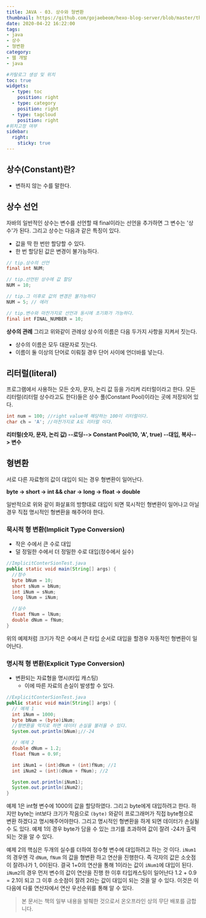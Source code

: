 ```yaml
---
title: JAVA - 03. 상수와 형변환
thumbnail: https://github.com/gojaebeom/hexo-blog-server/blob/master/themes/icarus/source/images/%EC%9E%90%EB%B0%94/java-thumbnail.jpg?raw=true
date: 2020-04-22 16:22:00
tags: 
- java
- 상수
- 형변환
category:
- 웹 개발
- java

#카탈로그 생성 및 위치
toc: true
widgets:
  - type: toc
    position: right
  - type: category
    position: right
  - type: tagcloud
    position: right
#위치고정 여부
sidebar:
  right:
    sticky: true
---
```


## 상수(Constant)란?
- 변하지 않는 수를 말한다. <!-- more -->

## 상수 선언
자바의 일반적인 상수는 변수를 선언할 때 final이라는 선언을 추가하면 그 변수는 '상수'가 된다. 그리고 상수는 다음과 같은 특징이 있다. 
- 값을 딱 한 번만 할당할 수 있다.
- 한 번 할당된 값은 변경이 불가능하다.

```java
// tip.상수의 선언
final int NUM;

// tip.선언된 상수에 값 할당
NUM = 10;

// tip.그 이후로 값의 변경은 불가능하다
NUM = 5; // 에러

// tip.변수와 마찬가지로 선언과 동시에 초기화가 가능하다.
final int FINAL_NUMBER = 10;
```

**상수의 관례**
그리고 위와같이 관례상 상수의 이름은 다음 두가지 사항을 지켜서 짓는다.
- 상수의 이름은 모두 대문자로 짓는다.
- 이름이 둘 이상의 단어로 이뤄질 경우 단어 사이에 언더바를 넣는다.

## 리터럴(literal)
프로그램에서 사용하는 모든 숫자, 문자, 논리 값 등을 가리켜 리터럴이라고 한다. 모든 리터럴(리터럴 상수라고도 한다)들은 상수 풀(Constant Pool)이라는 곳에 저장되어 있다.
```java
int num = 100; //right value에 해당하는 100이 리터럴이다.
char ch = 'A'; //마찬가지로 A도 리터럴 이다.
```

**리터럴(숫자, 문자, 논리 값) --로딩--> Constant Pool(10, 'A', true) --대입, 복사--> 변수**

## 형변환
서로 다른 자료형의 값이 대입이 되는 경우 형변환이 일어난다.

**byte -> short -> int && char -> long -> float -> double**

일반적으로 위와 같이 화살표의 방향대로 대입이 되면 묵시적인 형변환이 일어나고 아닐 경우 직접 명시적인 형변환을 해주어야 한다.

### 묵시적 형 변환(Implicit Type Conversion)
- 작은 수에서 큰 수로 대입
- 덜 정밀한 수에서 더 정밀한 수로 대입(정수에서 실수)

```java
//ImplicitConterSionTest.java
public static void main(String[] args) {
  //정수
  byte bNum = 10;
  short sNum = bNum;
  int iNum = sNum;
  long lNum = iNum;

  //실수
  float fNum = lNum;
  double dNum = fNum;
}
```
위의 예제처럼 크기가 작은 수에서 큰 타입 순서로 대입을 할경우 자동적인 형변환이 일어난다.

### 명시적 형 변환(Explicit Type Conversion)
- 변환되는 자료형을 명시(타입 캐스팅)
  - 이에 따른 자료의 손실이 발생할 수 있다.

```java
//ExplicitConterSionTest.java
public static void main(String[] args) {
  // 예제 1
  int iNum = 1000;
  byte bNum = (byte)iNum;
  //형변환을 억지로 하면 데이터 손실을 불러올 수 있다.
  System.out.println(bNum);//-24

  // 예제 2
  double dNum = 1.2;
  float fNum = 0.9F;

  int iNum1 = (int)dNum + (int)fNum; //1
  int iNum2 = (int)(dNum + fNum); //2

  System.out.println(iNum1);
  System.out.println(iNum2);
}
```
예제 1은 int형 변수에 1000의 값을 할당하였다. 그리고 byte에게 대입하려고 한다. 하지만 byte는 int보다 크기가 작음으로 `(byte)` 와같이 프로그래머가 직접 byte형으로 변환 하겠다고 명시해주어야한다. 그리고 명시적인 형변환을 하게 되면 데이터가 손실될 수 도 있다. 예제 1의 경우 byte가 담을 수 있는 크기를 초과하여 값이 잘려 -24가 출력 되는 것을 알 수 있다.

예제 2의 핵심은 두개의 실수를 더하여 정수형 변수에 대입하려고 하는 것 이다. `iNum1`의 경우엔 각 `dNum`, `fNum` 의 값을 형변환 하고 연산을 진행한다. 즉 각자의 값은 소숫점이 잘려나가 1, 0이된다. 결국 1+0의 연산을 통해 1이라는 값이 `iNum1`에 대입이 된다. `iNum2`의 경우 먼저 변수의 값이 연산을 진행 한 이후 타입캐스팅이 일어난다 1.2 + 0.9 = 2.1이 되고 그 이후 소숫점이 잘려 2라는 값이 대입이 되는 것을 알 수 있다. 이것은 이 다음에 다룰 연산자에서 연산 우선순위를 통해 알 수 있다.

> 본 문서는 책의 일부 내용을 발췌한 것으로서 온오프라인 상의 무단 배포를 금합니다.


